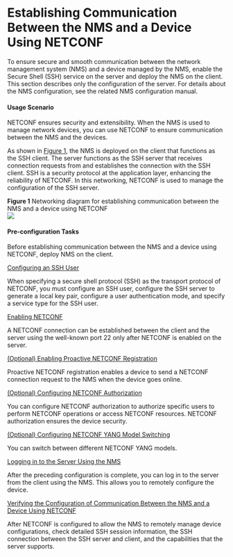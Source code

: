 Establishing Communication Between the NMS and a Device Using NETCONF
=====================================================================

To ensure secure and smooth communication between the network management system (NMS) and a device managed by the NMS, enable the Secure Shell (SSH) service on the server and deploy the NMS on the client. This section describes only the configuration of the server. For details about the NMS configuration, see the related NMS configuration manual.

#### Usage Scenario

NETCONF ensures security and extensibility. When the NMS is used to manage network devices, you can use NETCONF to ensure communication between the NMS and the devices.

As shown in [Figure 1](#EN-US_TASK_0139427564__fig_dc_vrp_netconf_cfg_000201), the NMS is deployed on the client that functions as the SSH client. The server functions as the SSH server that receives connection requests from and establishes the connection with the SSH client. SSH is a security protocol at the application layer, enhancing the reliability of NETCONF. In this networking, NETCONF is used to manage the configuration of the SSH server.

**Figure 1** Networking diagram for establishing communication between the NMS and a device using NETCONF  
![](images/fig_dc_vrp_netconf_cfg_000201.png)  
#### Pre-configuration Tasks

Before establishing communication between the NMS and a device using NETCONF, deploy NMS on the client.



[Configuring an SSH User](../../../../software/nev8r10_vrpv8r16/user/vrp/dc_vrp_netconf_cfg_0003.html)

When specifying a secure shell protocol (SSH) as the transport protocol of NETCONF, you must configure an SSH user, configure the SSH server to generate a local key pair, configure a user authentication mode, and specify a service type for the SSH user.

[Enabling NETCONF](../../../../software/nev8r10_vrpv8r16/user/vrp/dc_vrp_netconf_cfg_0004.html)

A NETCONF connection can be established between the client and the server using the well-known port 22 only after NETCONF is enabled on the server.

[(Optional) Enabling Proactive NETCONF Registration](../../../../software/nev8r10_vrpv8r16/user/vrp/dc_vrp_netconf_cfg_0019.html)

Proactive NETCONF registration enables a device to send a NETCONF connection request to the NMS when the device goes online.

[(Optional) Configuring NETCONF Authorization](../../../../software/nev8r10_vrpv8r16/user/vrp/dc_vrp_netconf_cfg_0016.html)

You can configure NETCONF authorization to authorize specific users to perform NETCONF operations or access NETCONF resources. NETCONF authorization ensures the device security.

[(Optional) Configuring NETCONF YANG Model Switching](../../../../software/nev8r10_vrpv8r16/user/vrp/dc_vrp_netconf_cfg_0018.html)

You can switch between different NETCONF YANG models. 

[Logging in to the Server Using the NMS](../../../../software/nev8r10_vrpv8r16/user/vrp/dc_vrp_netconf_cfg_0006.html)

After the preceding configuration is complete, you can log in to the server from the client using the NMS. This allows you to remotely configure the device.

[Verifying the Configuration of Communication Between the NMS and a Device Using NETCONF](../../../../software/nev8r10_vrpv8r16/user/vrp/dc_vrp_netconf_cfg_0007.html)

After NETCONF is configured to allow the NMS to remotely manage device configurations, check detailed SSH session information, the SSH connection between the SSH server and client, and the capabilities that the server supports.